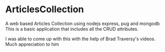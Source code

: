 # ArticlesCollection
A web based Articles Collection using nodejs express, pug and mongodb
This is a basic application that includes all the CRUD attributes.

I was able to come up with this with the help of Brad Traversy's videos.
Much appreciation to him
